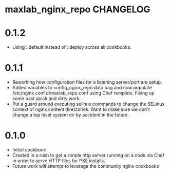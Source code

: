 # maxlab_nginx_repo CHANGELOG

# 0.1.2

* Using ::default instead of ::deploy across all cookbooks.

# 0.1.1

* Reworking how configuration files for a listening server/port are setup.
* Added variables to config_nginx_repo data bag and now populate /etc/nginx.conf.d/maxlab_repo.conf using Chef remplate.  Fixing up some past quick and dirty work.
* Put a guard around executing selinux commands to change the SELinux context of nginx content directories. Want to make sure we don't change a top level system dir by accident in the future.

# 0.1.0

* Initial cookbook
* Created in a rush to get a simple http server running on a node via Chef in order to serve HTTP files for PXE installs.
* Future work will attempt to leverage the community nginx cookbooks
